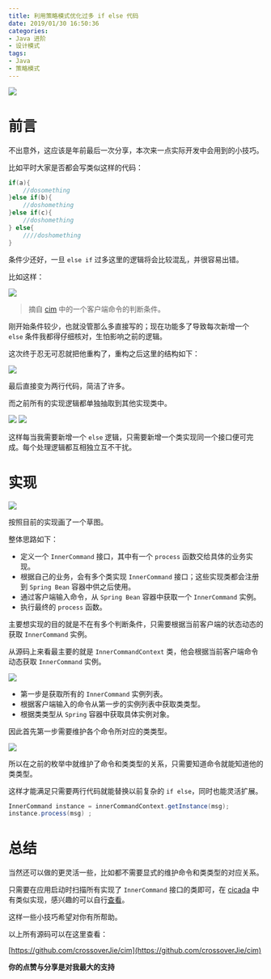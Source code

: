 ```yaml
---
title: 利用策略模式优化过多 if else 代码
date: 2019/01/30 16:50:36 
categories: 
- Java 进阶
- 设计模式
tags: 
- Java
- 策略模式
---
```


![](https://i.loli.net/2019/05/05/5ccef1ffd774f.jpg)

# 前言

不出意外，这应该是年前最后一次分享，本次来一点实际开发中会用到的小技巧。

<!--more-->

比如平时大家是否都会写类似这样的代码：

```java
if(a){
	//dosomething
}else if(b){
	//doshomething
}else if(c){
	//doshomething
} else{
	////doshomething
}
```

条件少还好，一旦 `else if` 过多这里的逻辑将会比较混乱，并很容易出错。

比如这样：

![](https://i.loli.net/2019/05/05/5ccef63089d79.jpg)

> 摘自 [cim](https://github.com/crossoverJie/cim) 中的一个客户端命令的判断条件。


刚开始条件较少，也就没管那么多直接写的；现在功能多了导致每次新增一个 `else` 条件我都得仔细核对，生怕影响之前的逻辑。

这次终于忍无可忍就把他重构了，重构之后这里的结构如下：

![](https://i.loli.net/2019/05/05/5ccef221d1575.jpg)

最后直接变为两行代码，简洁了许多。

而之前所有的实现逻辑都单独抽取到其他实现类中。

![](https://i.loli.net/2019/05/05/5ccef23ed1f7c.jpg)
![](https://i.loli.net/2019/05/05/5ccef256abc9b.jpg)

这样每当我需要新增一个 `else` 逻辑，只需要新增一个类实现同一个接口便可完成。每个处理逻辑都互相独立互不干扰。


# 实现

![](https://i.loli.net/2019/05/05/5ccef2723156b.jpg)

按照目前的实现画了一个草图。

整体思路如下：
- 定义一个 `InnerCommand` 接口，其中有一个 `process` 函数交给具体的业务实现。
- 根据自己的业务，会有多个类实现 `InnerCommand` 接口；这些实现类都会注册到 `Spring Bean` 容器中供之后使用。
- 通过客户端输入命令，从 `Spring Bean` 容器中获取一个 `InnerCommand` 实例。
- 执行最终的 `process` 函数。


主要想实现的目的就是不在有多个判断条件，只需要根据当前客户端的状态动态的获取 `InnerCommand` 实例。

从源码上来看最主要的就是 `InnerCommandContext` 类，他会根据当前客户端命令动态获取 `InnerCommand` 实例。

![](https://i.loli.net/2019/05/05/5ccef28c2eedc.jpg)

- 第一步是获取所有的 `InnerCommand` 实例列表。
- 根据客户端输入的命令从第一步的实例列表中获取类类型。
- 根据类类型从 `Spring` 容器中获取具体实例对象。


因此首先第一步需要维护各个命令所对应的类类型。

![](https://i.loli.net/2019/05/05/5ccef2b72abb8.jpg)

所以在之前的枚举中就维护了命令和类类型的关系，只需要知道命令就能知道他的类类型。


这样才能满足只需要两行代码就能替换以前复杂的 `if else`，同时也能灵活扩展。

```java
InnerCommand instance = innerCommandContext.getInstance(msg);
instance.process(msg) ;
```

# 总结

当然还可以做的更灵活一些，比如都不需要显式的维护命令和类类型的对应关系。

只需要在应用启动时扫描所有实现了 `InnerCommand` 接口的类即可，在 [cicada](https://github.com/TogetherOS/cicada) 中有类似实现，感兴趣的可以自行[查看](https://github.com/TogetherOS/cicada)。

这样一些小技巧希望对你有所帮助。


以上所有源码可以在这里查看：

[https://github.com/crossoverJie/cim](https://github.com/crossoverJie/cim)


**你的点赞与分享是对我最大的支持**
